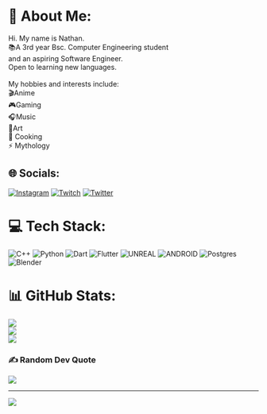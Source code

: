 # 💫 About Me:
Hi. My name is Nathan.<br>📚A 3rd year Bsc. Computer Engineering student <br>and an aspiring Software Engineer.<br>Open to learning new languages.<br><br>My hobbies and interests include:<br>🎬Anime<br>🎮Gaming<br>🎧Music<br>🎨Art<br>🌱 Cooking<br>⚡ Mythology


## 🌐 Socials:
[![Instagram](https://img.shields.io/badge/Instagram-%23E4405F.svg?logo=Instagram&logoColor=white)](https://instagram.com/akknstone) [![Twitch](https://img.shields.io/badge/Twitch-%239146FF.svg?logo=Twitch&logoColor=white)](https://twitch.tv/Akknstone) [![Twitter](https://img.shields.io/badge/Twitter-%231DA1F2.svg?logo=Twitter&logoColor=white)](https://twitter.com/Akknstone) 

# 💻 Tech Stack:
![C++](https://img.shields.io/badge/c++-%2300599C.svg?style=for-the-badge&logo=c%2B%2B&logoColor=white) ![Python](https://img.shields.io/badge/python-3670A0?style=for-the-badge&logo=python&logoColor=ffdd54) ![Dart](https://img.shields.io/badge/dart-%230175C2.svg?style=for-the-badge&logo=dart&logoColor=white) ![Flutter](https://img.shields.io/badge/Flutter-%2302569B.svg?style=for-the-badge&logo=Flutter&logoColor=white) ![UNREAL](https://img.shields.io/badge/unreal-%2320232a.svg?style=for-the-badge&logo=unreal-engine&logoColor=white) ![ANDROID](https://img.shields.io/badge/android-%2320232a.svg?style=for-the-badge&logo=android&logoColor=%a4c639) ![Postgres](https://img.shields.io/badge/postgres-%23316192.svg?style=for-the-badge&logo=postgresql&logoColor=white) ![Blender](https://img.shields.io/badge/blender-%23F5792A.svg?style=for-the-badge&logo=blender&logoColor=white)
# 📊 GitHub Stats:
![](https://github-readme-stats.vercel.app/api?username=Naethen&theme=dark&hide_border=false&include_all_commits=false&count_private=false)<br/>
![](https://github-readme-streak-stats.herokuapp.com/?user=Naethen&theme=dark&hide_border=false)<br/>
![](https://github-readme-stats.vercel.app/api/top-langs/?username=Naethen&theme=dark&hide_border=false&include_all_commits=false&count_private=false&layout=compact)

### ✍️ Random Dev Quote
![](https://quotes-github-readme.vercel.app/api?type=horizontal&theme=radical)

---
[![](https://visitcount.itsvg.in/api?id=Naethen&icon=0&color=0)](https://visitcount.itsvg.in)

<!-- Proudly created with GPRM ( https://gprm.itsvg.in ) -->
